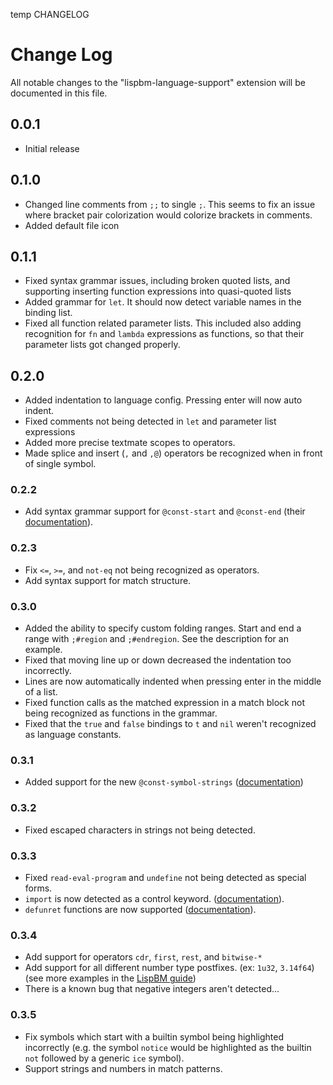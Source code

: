 temp CHANGELOG

# Change Log

All notable changes to the "lispbm-language-support" extension will be documented in this file.

<!-- Check [Keep a Changelog](http://keepachangelog.com/) for recommendations on how to structure this file. -->

## 0.0.1

- Initial release

## 0.1.0

- Changed line comments from `;;` to single `;`. This seems to fix an issue where
  bracket pair colorization would colorize brackets in comments.
- Added default file icon

## 0.1.1

- Fixed syntax grammar issues, including broken quoted lists, and supporting
  inserting function expressions into quasi-quoted lists
- Added grammar for `let`. It should now detect variable names in the binding
  list.
- Fixed all function related parameter lists. This included also adding
  recognition for `fn` and `lambda` expressions as functions, so that their
  parameter lists got changed properly.

## 0.2.0

- Added indentation to language config. Pressing enter will now auto indent.
- Fixed comments not being detected in `let` and parameter list expressions
- Added more precise textmate scopes to operators.
- Made splice and insert (`,` and `,@`) operators be recognized when in front of
  single symbol.

### 0.2.2

- Add syntax grammar support for `@const-start` and `@const-end` (their
  [documentation](https://github.com/vedderb/bldc/blob/master/lispBM/lispBM/doc/lbmref.md#const-start)).

### 0.2.3

- Fix `<=`, `>=`, and `not-eq` not being recognized as operators.
- Add syntax support for match structure.

### 0.3.0

- Added the ability to specify custom folding ranges. Start and end a range with
  `;#region` and `;#endregion`.
  See the description for an example.
- Fixed that moving line up or down decreased the indentation too incorrectly.
- Lines are now automatically indented when pressing enter in the middle of a
  list.
- Fixed function calls as the matched expression in a match block not being
  recognized as functions in the grammar.
- Fixed that the `true` and `false` bindings to `t` and `nil` weren't
  recognized as language constants.

### 0.3.1

- Added support for the new `@const-symbol-strings`
  ([documentation](https://github.com/svenssonjoel/lispBM/blob/master/doc/lbmref.md#const-symbol-strings))

### 0.3.2

- Fixed escaped characters in strings not being detected.

### 0.3.3

- Fixed `read-eval-program` and `undefine` not being detected as special
  forms.
- `import` is now detected as a control keyword. ([documentation](https://github.com/vedderb/bldc/blob/master/lispBM/README.md#import)).
- `defunret` functions are now supported ([documentation](https://github.com/vedderb/bldc/blob/master/lispBM/README.md#defunret)).

### 0.3.4

- Add support for operators `cdr`, `first`, `rest`, and `bitwise-*`
- Add support for all different number type postfixes. (ex: `1u32`, `3.14f64`)
  (see more examples in the [LispBM guide](https://github.com/vedderb/bldc/blob/master/lispBM/lispBM/doc/manual/ch1_introduction.md#values-and-types))
- There is a known bug that negative integers aren't detected...

### 0.3.5

- Fix symbols which start with a builtin symbol being highlighted incorrectly
  (e.g. the symbol `notice` would be highlighted as the builtin `not` followed by a generic `ice` symbol).
- Support strings and numbers in match patterns.
